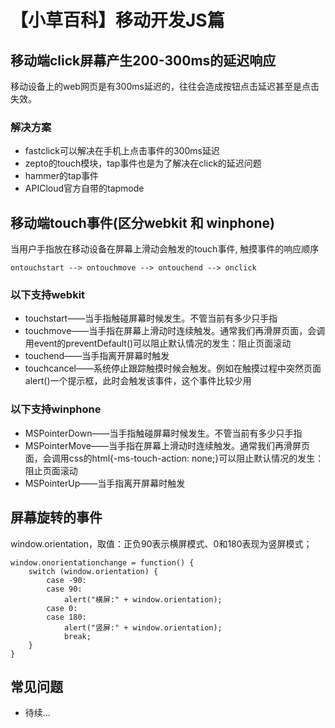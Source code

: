 # 【小草百科】移动开发JS篇

## 移动端click屏幕产生200-300ms的延迟响应

移动设备上的web网页是有300ms延迟的，往往会造成按钮点击延迟甚至是点击失效。

### 解决方案

* fastclick可以解决在手机上点击事件的300ms延迟
* zepto的touch模块，tap事件也是为了解决在click的延迟问题
* hammer的tap事件
* APICloud官方自带的tapmode

## 移动端touch事件(区分webkit 和 winphone)

当用户手指放在移动设备在屏幕上滑动会触发的touch事件, 触摸事件的响应顺序

```
ontouchstart --> ontouchmove --> ontouchend --> onclick
```

### 以下支持webkit

* touchstart——当手指触碰屏幕时候发生。不管当前有多少只手指
* touchmove——当手指在屏幕上滑动时连续触发。通常我们再滑屏页面，会调用event的preventDefault()可以阻止默认情况的发生：阻止页面滚动
* touchend——当手指离开屏幕时触发
* touchcancel——系统停止跟踪触摸时候会触发。例如在触摸过程中突然页面alert()一个提示框，此时会触发该事件，这个事件比较少用

### 以下支持winphone

* MSPointerDown——当手指触碰屏幕时候发生。不管当前有多少只手指
* MSPointerMove——当手指在屏幕上滑动时连续触发。通常我们再滑屏页面，会调用css的html{-ms-touch-action: none;}可以阻止默认情况的发生：阻止页面滚动
* MSPointerUp——当手指离开屏幕时触发

## 屏幕旋转的事件

window.orientation，取值：正负90表示横屏模式、0和180表现为竖屏模式；

```
window.onorientationchange = function() {   
    switch (window.orientation) {       
        case -90: 
        case 90:
            alert("横屏:" + window.orientation);       
        case 0:
        case 180:
            alert("竖屏:" + window.orientation);       
            break;   
    } 
} 
```

## 常见问题

* 待续... 



